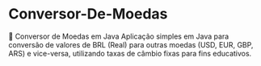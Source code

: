 # Conversor-De-Moedas
💱 Conversor de Moedas em Java Aplicação simples em Java para conversão de valores de BRL (Real) para outras moedas (USD, EUR, GBP, ARS) e vice-versa, utilizando taxas de câmbio fixas para fins educativos.
